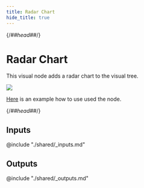 ```yaml
---
title: Radar Chart
hide_title: true
---
```


{/*##head##*/}

# Radar Chart

This visual node adds a radar chart to the visual tree.

<div className="ndl-image-with-background l">

![](/library/modules/chartjs/charts/radar-chart.png)

</div>

[Here](../charts/radar) is an example how to use used the node.

{/*##head##*/}

## Inputs

<div className="ndl-table-35-65">

@include "./shared/_inputs.md"

</div>

## Outputs

<div className="ndl-table-35-65">

@include "./shared/_outputs.md"

</div>
